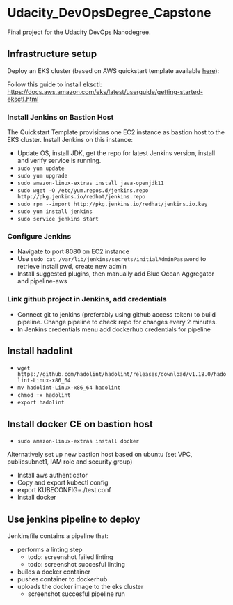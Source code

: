 # Udacity_DevOpsDegree_Capstone
Final project for the Udacity DevOps Nanodegree. 

## Infrastructure setup
Deploy an EKS cluster (based on AWS quickstart template available [here](https://aws.amazon.com/de/quickstart/architecture/amazon-eks/)):

Follow this guide to install eksctl:
https://docs.aws.amazon.com/eks/latest/userguide/getting-started-eksctl.html

### Install Jenkins on Bastion Host
The Quickstart Template provisions one EC2 instance as bastion host to the EKS cluster. Install Jenkins on this instance:
- Update OS, install JDK, get the repo for latest Jenkins version, install and verify service is running.
- `sudo yum update`
- `sudo yum upgrade`
- `sudo amazon-linux-extras install java-openjdk11`
- `sudo wget -O /etc/yum.repos.d/jenkins.repo http://pkg.jenkins.io/redhat/jenkins.repo`
- `sudo rpm --import http://pkg.jenkins.io/redhat/jenkins.io.key`
- `sudo yum install jenkins`
- `sudo service jenkins start`

### Configure Jenkins
- Navigate to port 8080 on EC2 instance
- Use `sudo cat /var/lib/jenkins/secrets/initialAdminPassword` to retrieve install pwd, create new admin
- Install suggested plugins, then manually add Blue Ocean Aggregator and pipeline-aws

### Link github project in Jenkins, add credentials
- Connect git to jenkins (preferably using github access token) to build pipeline. Change pipeline to check repo for changes every 2 minutes.
- In Jenkins credentials menu add dockerhub credentials for pipeline

## Install hadolint
- `wget https://github.com/hadolint/hadolint/releases/download/v1.18.0/hadolint-Linux-x86_64`
- `mv hadolint-Linux-x86_64 hadolint`
- `chmod +x hadolint`
- `export hadolint`


## Install docker CE on bastion host
- `sudo amazon-linux-extras install docker`

Alternatively set up new bastion host based on ubuntu (set VPC, publicsubnet1, IAM role and security group)
- Install aws authenticator
- Copy and export kubectl config
- export KUBECONFIG=./test.conf   
- Install docker



## Use jenkins pipeline to deploy
Jenkinsfile contains a pipeline that:
- performs a linting step
    - todo: screenshot failed linting
    - todo: screenshot succesful linting
- builds a docker container
- pushes container to dockerhub
- uploads the docker image to the eks cluster
    - screenshot succesful pipeline run





